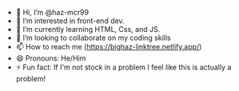 - 👋 Hi, I’m @haz-mcr99
- 👀 I’m interested in front-end dev.
- 🌱 I’m currently learning HTML, Css, and JS.
- 💞️ I’m looking to collaborate on my coding skills
- 📫 How to reach me (https://bighaz-linktree.netlify.app/)
- 😄 Pronouns: He/Him
- ⚡ Fun fact: If I'm not stock in a problem I feel like this is actually a problem!

<!---
haz-mcr99/haz-mcr99 is a ✨ special ✨ repository because its `README.md` (this file) appears on your GitHub profile.
You can click the Preview link to take a look at your changes.
--->
